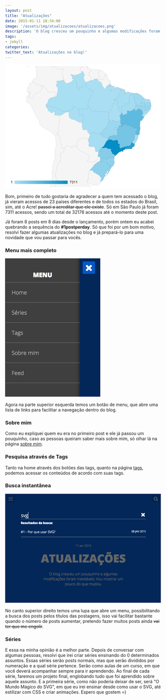 ```yaml
---
layout: post
title: "Atualizações"
date: 2015-01-11 18:34:00
image: '/assets/img/atualizacoes/atualizacoes.png'
description: 'O blog cresceu um pouquinho e algumas modificações foram inevitáveis. Vou mostrar um pouco do que mudou.'
tags:
- jekyll
categories:
twitter_text: 'Atualizações no blog!'
---
```


![Acessos no Brasil](/assets/img/atualizacoes/brasil.png)

Bom, primeiro de tudo gostaria de agradecer a quem tem acessado o blog, já vieram acessos de 23 países diferentes e de todos os estados do Brasil, sim, até o Acre! <s>passei a acreditar que ele existe</s>. Só em São Paulo já foram 7311 acessos, sendo um total de 32178 acessos até o momento deste post.

Já foram 8 posts em 8 dias desde o lançamento, porém ontem eu acabei quebrando a sequência do **#1postperday**. Só que foi por um bom motivo, resolvi fazer algumas atualizações no blog e já prepará-lo para uma novidade que vou passar para vocês.

### Menu mais completo

![Menu do site](/assets/img/atualizacoes/menu-ativo.png)

Agora na parte superior esquerda temos um botão de menu, que abre uma lista de links para facilitar a navegação dentro do blog.

### Sobre mim

Como eu expliquei quem eu era no primeiro post e ele já passou um pouquinho, caso as pessoas queiram saber mais sobre mim, só olhar lá na página [sobre mim](/about).

### Pesquisa através de Tags

Tanto na home através dos botões das tags, quanto na página [tags](/tags), podemos acessar os conteúdos de acordo com suas tags.

### Busca instantânea

![Menu do site](/assets/img/atualizacoes/busca.png)

No canto superior direito temos uma lupa que abre um menu, possibilitando a busca dos posts pelos títulos das postagens, isso vai facilitar bastante quando o número de posts aumentar, pretendo fazer muitos posts ainda <s>vai ter que me engolir</s>.

### Séries

E essa na minha opinião é a melhor parte. Depois de conversar com algumas pessoas, resolvi que irei criar séries ensinando do 0 determinados assuntos. Essas séries serão posts normais, mas que serão divididos por numeração e a qual série pertence. Serão como aulas de um curso, em que você deverá acompanhar sempre para ir aprendendo. Ao final de cada série, faremos um projeto final, englobando tudo que foi aprendido sobre aquele assunto. E a primeira série, como não poderia deixar de ser, será "O Mundo Mágico do SVG", em que eu irei ensinar desde como usar o SVG, até estilizar com CSS e criar animações. Espero que gostem =)